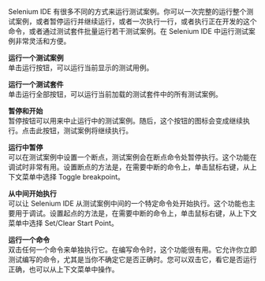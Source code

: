 Selenium IDE 有很多不同的方式来运行测试案例。你可以一次完整的运行整个测试案例，或者暂停运行并继续运行，或者一次执行一行，或者执行正在开发的这个命令，或者通过测试套件批量运行若干测试案例。在 Selenium IDE 中运行测试案例非常灵活和方便。

**运行一个测试案例**  
单击运行按钮，可以运行当前显示的测试用例。  

**运行一个测试套件**  
单击运行全部按钮，可以运行当前加载的测试套件中的所有测试案例。  

**暂停和开始**  
暂停按钮可以用来中止运行中的测试案例。随后，这个按钮的图标会变成继续执行。点击此按钮，测试案例将继续执行。

**运行中暂停**  
可以在测试案例中设置一个断点，测试案例会在断点命令处暂停执行。这个功能在调试时非常有用。设置断点的方法是，在需要中断的命令上，单击鼠标右键，从上下文菜单中选择 Toggle breakpoint。

**从中间开始执行**  
可以让 Selenium IDE 从测试案例中间的一个特定命令处开始执行。这个功能也主要用于调试。设置起点的方法是，在需要中断的命令上，单击鼠标右键，从上下文菜单中选择 Set/Clear Start Point。

**运行一个命令**  
双击任何一个命令来单独执行它。在编写命令时，这个功能很有用。它允许你立即测试编写的命令，尤其是当你不确定它是否正确时。您可以双击它，看它是否运行正确，也可以从上下文菜单中操作。
